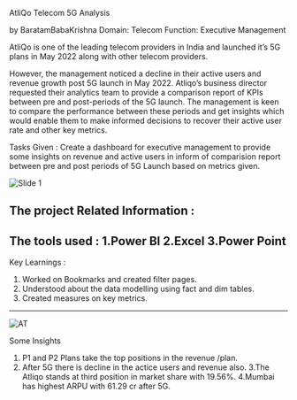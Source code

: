
AtliQo Telecom 5G Analysis

by BaratamBabaKrishna
Domain: Telecom    Function: Executive Management

AtliQo is one of the leading telecom providers in India and launched it’s 5G plans in May 2022 along with other telecom providers.

However, the management noticed a decline in their active users and revenue growth post 5G launch in May 2022. Atliqo’s business director requested their analytics team to provide a comparison report of KPIs between pre and post-periods of the 5G launch. The management is keen to compare the performance between these periods and get insights which would enable them to make informed decisions to recover their active user rate and other key metrics. 

Tasks Given :
Create a dashboard for executive management to provide some insights on revenue and active users in inform of comparision report between pre and post periods of 5G Launch based on metrics given.


![Slide 1](https://user-images.githubusercontent.com/97013097/206906362-55f0a362-c1e8-4852-a60e-4432f532c10d.svg)


The project Related Information :
------------------------------------------
The tools used :
1.Power BI
2.Excel
3.Power Point
------------------------------------------
Key Learnings :
1. Worked on Bookmarks and created filter pages.
2. Understood about the data modelling using fact and dim tables.
3. Created measures on key metrics.
--------------------------------------------


![AT](https://user-images.githubusercontent.com/97013097/206906419-a3825cb0-f2b4-477c-add2-30eb9f53538f.png)



Some Insights
1. P1 and P2 Plans take the top positions in the revenue /plan.
2. After 5G there is decline in the actice users and revenue also.
3.The Atliqo stands at third position in market share with 19.56%.
4.Mumbai has highest ARPU with 61.29 cr after 5G.
